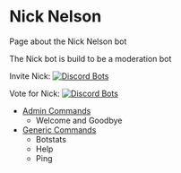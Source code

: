 # Nick Nelson

Page about the Nick Nelson bot

The Nick bot is build to be a moderation bot

Invite Nick: [![Discord Bots](https://top.gg/api/widget/servers/969889333156937740.svg)](https://top.gg/bot/969889333156937740)

Vote for Nick: [![Discord Bots](https://top.gg/api/widget/upvotes/969889333156937740.svg)](https://top.gg/bot/969889333156937740/vote)

* [Admin Commands](/nick-nelson/nick-admin-commands)
  * Welcome and Goodbye
* [Generic Commands](/nick-nelson/nick-generic-commands)
  * Botstats
  * Help
  * Ping

